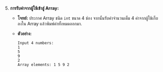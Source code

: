 5.  **การรับค่าจากผู้ใช้เข้าสู่ Array:**
    
    -   **โจทย์:** ประกาศ Array ชนิด `int` ขนาด 4 ช่อง จากนั้นรับค่าจำนวนเต็ม 4 ค่าจากผู้ใช้เก็บลงใน Array แล้วพิมพ์ค่าทั้งหมดออกมา.
        
    -   **ตัวอย่าง:**
        
        ```
        Input 4 numbers:
        1
        5
        9
        2
        Array elements: 1 5 9 2
        
        ```